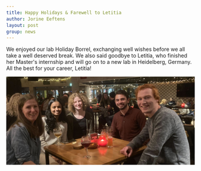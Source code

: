 ```yaml
---
title: Happy Holidays & Farewell to Letitia
author: Jorine Eeftens
layout: post
group: news
---
```


We enjoyed our lab Holiday Borrel, exchanging well wishes before we all take a well deserved break. We also said goodbye to Letitia, who finished her Master's internship and will go on to a new lab in Heidelberg, Germany. All the best for your career, Letitia!

![](/static/img/members/labphotowinter22.jpg)
